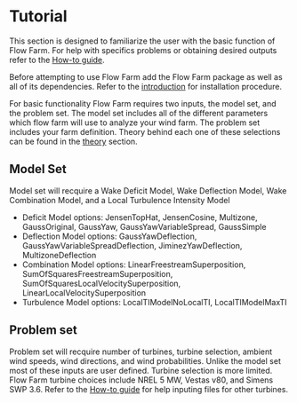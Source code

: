 # Tutorial

This section is designed to familiarize the user with the basic function of Flow Farm. For help with specifics problems or obtaining desired outputs refer to the [How-to guide](How_to.md).

Before attempting to use Flow Farm add the Flow Farm package as well as all of its dependencies. Refer to the [introduction](index.md) for installation procedure.

For basic functionality Flow Farm requires two inputs, the model set, and the problem set. The model set includes all of the different parameters which flow farm will use to analyze your wind farm. The problem set includes your farm definition. Theory behind each one of these selections can be found in the [theory](Explanation.md) section.

## Model Set
Model set will recquire a Wake Deficit Model, Wake Deflection Model, Wake Combination Model, and a Local Turbulence Intensity Model
* Deficit Model options: JensenTopHat, JensenCosine, Multizone, GaussOriginal, GaussYaw, GaussYawVariableSpread, GaussSimple
* Deflection Model options: GaussYawDeflection, GaussYawVariableSpreadDeflection, JiminezYawDeflection, MultizoneDeflection
* Combination Model options: LinearFreestreamSuperposition, SumOfSquaresFreestreamSuperposition, SumOfSquaresLocalVelocitySuperposition, LinearLocalVelocitySuperposition
* Turbulence Model options: LocalTIModelNoLocalTI, LocalTIModelMaxTI
## Problem set 
Problem set will recquire number of turbines, turbine selection, ambient wind speeds, wind directions, and wind probabilities. Unlike the model set most of these inputs are user defined. Turbine selection is more limited. Flow Farm turbine choices include NREL 5 MW, Vestas v80, and Simens SWP 3.6. Refer to the [How-to guide](How_to.md) for help inputing files for other turbines.